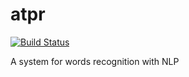# atpr

[![Build Status](https://travis-ci.org/KuroAku/atpr.svg?branch=master)](https://travis-ci.org/KuroAku/atpr)

A system for words recognition with NLP


